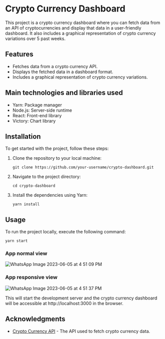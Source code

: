 # Crypto Currency Dashboard

This project is a crypto currency dashboard where you can fetch data from an API of cryptocurrencies and display that data in a user-friendly dashboard. It also includes a graphical representation of crypto currency variations over 5 past weeks.

## Features

- Fetches data from a crypto currency API.
- Displays the fetched data in a dashboard format.
- Includes a graphical representation of crypto currency variations.

## Main technologies and libraries used

- Yarn: Package manager
- Node.js: Server-side runtime
- React: Front-end library
- Victory: Chart library

## Installation

To get started with the project, follow these steps:

1. Clone the repository to your local machine:

   ```
   git clone https://github.com/your-username/crypto-dashboard.git
   ```

2. Navigate to the project directory:

   ```
   cd crypto-dashboard
   ```

3. Install the dependencies using Yarn:

   ```
   yarn install
   ```

## Usage

To run the project locally, execute the following command:

```
yarn start
```
### App normal view
![WhatsApp Image 2023-06-05 at 4 51 09 PM](https://github.com/vanavi-bernitez/Cryptocurrency-Dashboard/assets/115891257/c98a1099-466d-4264-ad88-99bb900f5b06)

### App responsive view
![WhatsApp Image 2023-06-05 at 4 51 37 PM](https://github.com/vanavi-bernitez/Cryptocurrency-Dashboard/assets/115891257/df95f78c-75c0-4361-a31c-616bf4f34d19)


This will start the development server and the crypto currency dashboard will be accessible at http://localhost:3000 in the browser.

## Acknowledgments

- [Crypto Currency API](https://www.coingecko.com/en/api/documentation) - The API used to fetch crypto currency data.
